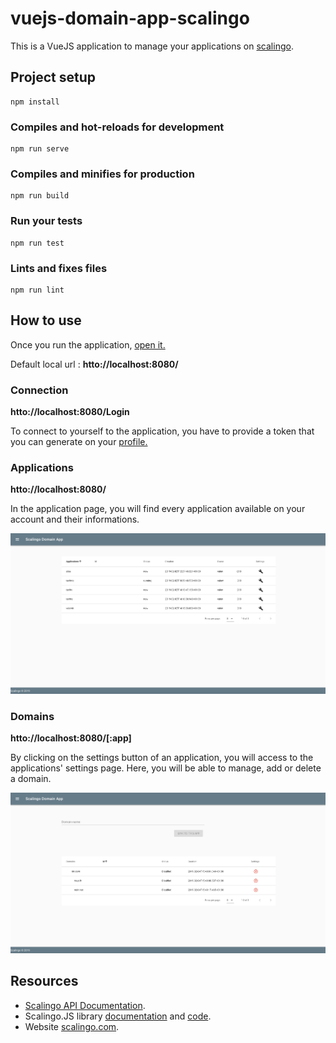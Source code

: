# vuejs-domain-app-scalingo
This is a VueJS application to manage your applications on [scalingo](https://scalingo.com).

## Project setup
```
npm install
```

### Compiles and hot-reloads for development
```
npm run serve
```
### Compiles and minifies for production
```
npm run build
```

### Run your tests
```
npm run test
```

### Lints and fixes files
```
npm run lint
```

## How to use

Once you run the application, [open it.](http://localhost:8080)

Default local url : **htto://localhost:8080/**

###  Connection
**htto://localhost:8080/Login**

To connect to yourself to  the application, you have to provide a token that you can generate on your [profile.](https://my.scalingo.com/profile)

### Applications
**htto://localhost:8080/**

In the application page, you will find every application available on  your account and their informations.

![Application exemple](/src/images/app1.png)

### Domains 
**htto://localhost:8080/[:app]**

By clicking on the settings button of an application, you will access to the applications' settings page.
Here, you will be able to manage, add or delete a domain.

![Domains exemple](/src/images/app2.png)

## Resources

* [Scalingo API Documentation](http://developers.scalingo.com/).
* Scalingo.JS library [documentation](https://doc.esdoc.org/github.com/Scalingo/scalingo.js/) and [code](https://github.com/Scalingo/scalingo.js).
* Website [scalingo.com](https://scalingo.com).